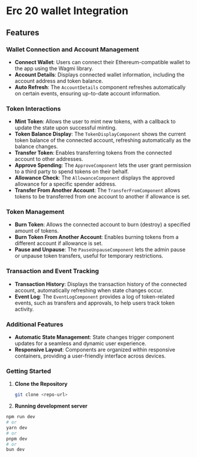 # Erc 20 wallet Integration

## Features

### Wallet Connection and Account Management

- **Connect Wallet**: Users can connect their Ethereum-compatible wallet to the app using the Wagmi library.
- **Account Details**: Displays connected wallet information, including the account address and token balance.
- **Auto Refresh**: The `AccountDetails` component refreshes automatically on certain events, ensuring up-to-date account information.

### Token Interactions

- **Mint Token**: Allows the user to mint new tokens, with a callback to update the state upon successful minting.
- **Token Balance Display**: The `TokenDisplayComponent` shows the current token balance of the connected account, refreshing automatically as the balance changes.
- **Transfer Token**: Enables transferring tokens from the connected account to other addresses.
- **Approve Spending**: The `ApproveComponent` lets the user grant permission to a third party to spend tokens on their behalf.
- **Allowance Check**: The `AllowanceComponent` displays the approved allowance for a specific spender address.
- **Transfer From Another Account**: The `TransferFromComponent` allows tokens to be transferred from one account to another if allowance is set.

### Token Management

- **Burn Token**: Allows the connected account to burn (destroy) a specified amount of tokens.
- **Burn Token From Another Account**: Enables burning tokens from a different account if allowance is set.
- **Pause and Unpause**: The `PauseUnpauseComponent` lets the admin pause or unpause token transfers, useful for temporary restrictions.

### Transaction and Event Tracking

- **Transaction History**: Displays the transaction history of the connected account, automatically refreshing when state changes occur.
- **Event Log**: The `EventLogComponent` provides a log of token-related events, such as transfers and approvals, to help users track token activity.

### Additional Features

- **Automatic State Management**: State changes trigger component updates for a seamless and dynamic user experience.
- **Responsive Layout**: Components are organized within responsive containers, providing a user-friendly interface across devices.

### Getting Started

1. **Clone the Repository**

   ```bash
   git clone <repo-url>

   ```

1. **Running development server**

```bash
npm run dev
# or
yarn dev
# or
pnpm dev
# or
bun dev
```
